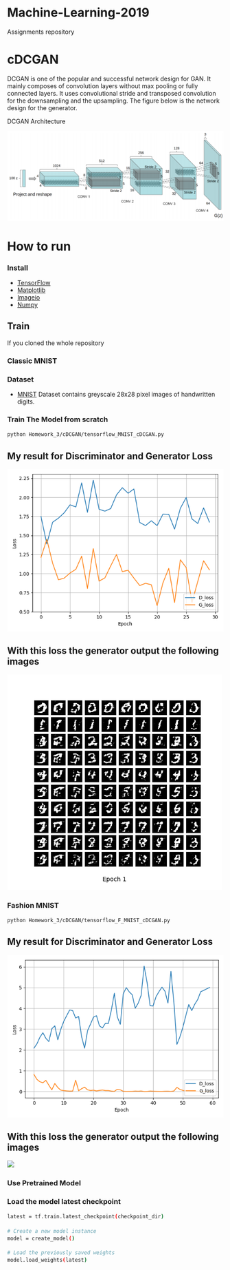 # Machine-Learning-2019
Assignments repository

# cDCGAN
DCGAN is one of the popular and successful network design for GAN. It mainly composes of convolution layers without max pooling or fully connected layers. It uses convolutional stride and transposed convolution for the downsampling and the upsampling. The figure below is the network design for the generator.

DCGAN Architecture

![](DCGAN.png)

# How to run
### Install 
* [TensorFlow](https://www.tensorflow.org/install/)
* [Matplotlib](https://matplotlib.org/)
* [Imageio](https://imageio.readthedocs.io/en/stable/installation.html)
* [Numpy](https://docs.scipy.org/doc/numpy/user/install.html)

## Train
If you cloned the whole repository 
### Classic MNIST 
### Dataset
* [MNIST](https://github.com/petewarden/tensorflow_ios/blob/master/tensorflow/g3doc/tutorials/mnist/download/index.md)
Dataset contains greyscale 28x28 pixel images of handwritten digits.
### Train The Model from scratch

```bash
python Homework_3/cDCGAN/tensorflow_MNIST_cDCGAN.py
```

## My result for Discriminator and Generator Loss
![](MNIST_cDCGAN_train_hist.png)

## With this loss the generator output the following images
![](MNIST_cDCGAN_generation_animation.gif)

### Fashion MNIST 
```bash
python Homework_3/cDCGAN/tensorflow_F_MNIST_cDCGAN.py
```
## My result for Discriminator and Generator Loss
![](HW_F_MNIST_cDCGAN_train_hist.png)

## With this loss the generator output the following images
![](HW_F_MNIST_cDCGAN_generation_animation.gif)


### Use Pretrained Model
### Load the model latest checkpoint
```bash
latest = tf.train.latest_checkpoint(checkpoint_dir)

# Create a new model instance
model = create_model()

# Load the previously saved weights
model.load_weights(latest)
``` 
